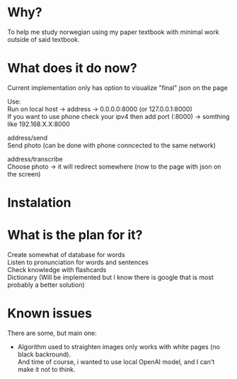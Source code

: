# Why?
To help me study norwegian using my paper textbook with minimal work outside of said textbook.  

# What does it do now?  
Current implementation only has option to visualize "final" json on the page  
  
Use:   
Run on local host -> address -> 0.0.0.0:8000 (or 127.0.0.1:8000)  
If you want to use phone check your ipv4 then add port (:8000) -> somthing like 192.168.X.X:8000  
  
address/send  
Send photo (can be done with phone conncected to the same network)
  
address/transcribe  
Choose photo -> it will redirect somewhere (now to the page with json on the screen)

# Instalation


# What is the plan for it?
Create somewhat of database for words  
Listen to pronunciation for words and sentences  
Check knowledge with flashcards  
Dictionary (Will be implemented but I know there is google that is most probably a better solution)  

# Known issues   
There are some, but main one:  
- Algorithm used to straighten images only works with white pages (no black backround).  
And time of course, i wanted to use local OpenAI model, and I can't make it not to think.  
